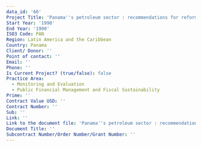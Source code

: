 ```yaml
---
data_id: '60'
Project Title: 'Panama''s petroleum sector : recommendations for reform'
Start Year: '1990'
End Year: '1990'
ISO3 Code: PAN
Region: Latin America and the Caribbean
Country: Panama
Client/ Donor: ''
Point of contact: ''
Email: ''
Phone: ''
Is Current Project? (true/false): false
Practice Area:
  - Monitoring and Evaluation
  - Public Financial Management and Fiscal Sustainability
Prime: ''
Contract Value USD: ''
Contract Number: ''
Sub: ''
Link: ''
Link to the document file: 'Panama''s petroleum sector : recommendations for reform'
Document Title: ''
Subcontract Number/Order Number/Grant Number: ''
---
```


